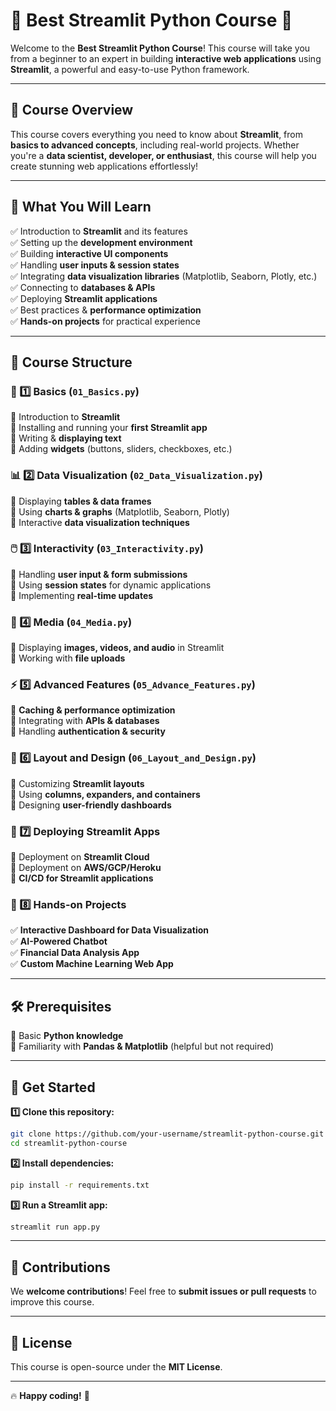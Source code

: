 # 🌟 Best Streamlit Python Course 🚀

Welcome to the **Best Streamlit Python Course**! This course will take you from a beginner to an expert in building **interactive web applications** using **Streamlit**, a powerful and easy-to-use Python framework.

---

## 📌 Course Overview
This course covers everything you need to know about **Streamlit**, from **basics to advanced concepts**, including real-world projects. Whether you're a **data scientist, developer, or enthusiast**, this course will help you create stunning web applications effortlessly!

---

## 🎯 What You Will Learn
✅ Introduction to **Streamlit** and its features  
✅ Setting up the **development environment**  
✅ Building **interactive UI components**  
✅ Handling **user inputs & session states**  
✅ Integrating **data visualization libraries** (Matplotlib, Seaborn, Plotly, etc.)  
✅ Connecting to **databases & APIs**  
✅ Deploying **Streamlit applications**  
✅ Best practices & **performance optimization**  
✅ **Hands-on projects** for practical experience  

---

## 📂 Course Structure
### 📖 1️⃣ Basics (`01_Basics.py`)
📌 Introduction to **Streamlit**  
📌 Installing and running your **first Streamlit app**  
📌 Writing & **displaying text**  
📌 Adding **widgets** (buttons, sliders, checkboxes, etc.)  

### 📊 2️⃣ Data Visualization (`02_Data_Visualization.py`)
📌 Displaying **tables & data frames**  
📌 Using **charts & graphs** (Matplotlib, Seaborn, Plotly)  
📌 Interactive **data visualization techniques**  

### 🖱️ 3️⃣ Interactivity (`03_Interactivity.py`)
📌 Handling **user input & form submissions**  
📌 Using **session states** for dynamic applications  
📌 Implementing **real-time updates**  

### 🎥 4️⃣ Media (`04_Media.py`)
📌 Displaying **images, videos, and audio** in Streamlit  
📌 Working with **file uploads**  

### ⚡ 5️⃣ Advanced Features (`05_Advance_Features.py`)
📌 **Caching & performance optimization**  
📌 Integrating with **APIs & databases**  
📌 Handling **authentication & security**  

### 🎨 6️⃣ Layout and Design (`06_Layout_and_Design.py`)
📌 Customizing **Streamlit layouts**  
📌 Using **columns, expanders, and containers**  
📌 Designing **user-friendly dashboards**  

### 🚀 7️⃣ Deploying Streamlit Apps
📌 Deployment on **Streamlit Cloud**  
📌 Deployment on **AWS/GCP/Heroku**  
📌 **CI/CD for Streamlit applications**  

### 🎯 8️⃣ Hands-on Projects
✅ **Interactive Dashboard for Data Visualization**  
✅ **AI-Powered Chatbot**  
✅ **Financial Data Analysis App**  
✅ **Custom Machine Learning Web App**  

---

## 🛠 Prerequisites
🔹 Basic **Python knowledge**  
🔹 Familiarity with **Pandas & Matplotlib** (helpful but not required)  

---

## 🚀 Get Started
**1️⃣ Clone this repository:**
```bash
git clone https://github.com/your-username/streamlit-python-course.git
cd streamlit-python-course
```

**2️⃣ Install dependencies:**
```bash
pip install -r requirements.txt
```

**3️⃣ Run a Streamlit app:**
```bash
streamlit run app.py
```

---

## 🤝 Contributions
We **welcome contributions**! Feel free to **submit issues or pull requests** to improve this course.

---

## 📜 License
This course is open-source under the **MIT License**.

---

🔥 **Happy coding!** 🚀
